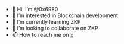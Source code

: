 - 👋 Hi, I’m @0x6980
- 👀 I’m interested in Blockchain development
- 🌱 I’m currently learning ZKP
- 💞️ I’m looking to collaborate on ZKP
- 📫 How to reach me on [x](https://x.com/0x6980)

<!---
0x6980/0x6980 is a ✨ special ✨ repository because its `README.md` (this file) appears on your GitHub profile.
You can click the Preview link to take a look at your changes.
--->

